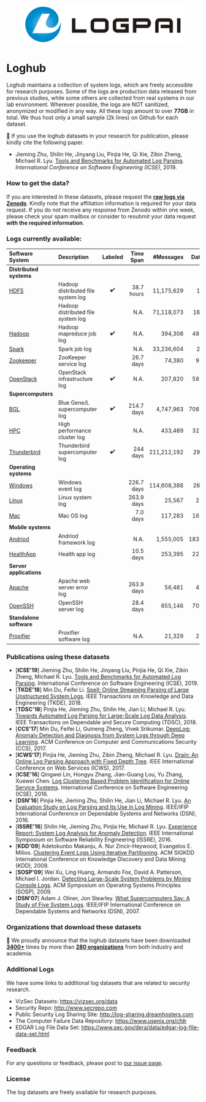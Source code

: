 <p align="center"> <a href="https://github.com/logpai"> <img src="https://github.com/logpai/logpai.github.io/blob/master/img/logpai_logo.jpg" width="425"></a></p>

# Loghub
Loghub maintains a collection of system logs, which are freely accessible for research purposes. Some of the logs are production data released from previous studies, while some others are collected from real systems in our lab environment. Wherever possible, the logs are NOT sanitized, anonymized or modified in any way. All these logs amount to over **77GB** in total. We thus host only a small sample (2k lines) on Github for each dataset. 

:telescope: If you use the loghub datasets in your research for publication, please kindly cite the following paper.
+ Jieming Zhu, Shilin He, Jinyang Liu, Pinjia He, Qi Xie, Zibin Zheng, Michael R. Lyu. [Tools and Benchmarks for Automated Log Parsing](https://arxiv.org/pdf/1811.03509.pdf). *International Conference on Software Engineering (ICSE)*, 2019. 

### How to get the data? 
If you are interested in these datasets, please request the **[raw logs via Zenodo](https://doi.org/10.5281/zenodo.1144100)**. Kindly note that the affiliation information is required for your data request. If you do not receive any response from Zenodo within one week, please check your spam mailbox or consider to resubmit your data request **with the required information**. 


### Logs currently available:

| Software System               | Description | Labeled | Time Span  |  #Messages  |   Data Size   |     
| :---------------------------- | :--------|  :--------: | --------: | ---------: | ------: | 
| **Distributed systems**       |    |        | |             |          |                                                
| [HDFS](./HDFS)                | Hadoop distributed file system log | :heavy_check_mark: | 38.7 hours | 11,175,629  |  1.47GB  |        
|                               | Hadoop distributed file system log|  |    N.A.    | 71,118,073  | 16.06GB  |          
| [Hadoop](./Hadoop)            |  Hadoop mapreduce job log | :heavy_check_mark: |   N.A.    |   394,308   | 48.61MB  |     
| [Spark](./Spark)              | Spark job log ||    N.A.    | 33,236,604  |  2.75GB  |                               
| [Zookeeper](./Zookeeper)      | ZooKeeper service log | | 26.7 days  |   74,380    | 9.95MB  |      
| [OpenStack](./OpenStack)      |  OpenStack infrastructure log | :heavy_check_mark: |  N.A.    |   207,820   | 58.61MB  |       
| **Supercomputers**            |     |      | |            |          |               
| [BGL](./BGL)          | Blue Gene/L supercomputer log | :heavy_check_mark: | 214.7 days |  4,747,963  | 708.76MB |    
| [HPC](./HPC)                  |  High performance cluster log | |  N.A.    |   433,489   | 32.00MB  |               
| [Thunderbird](./Thunderbird)  |  Thunderbird supercomputer log | :heavy_check_mark: | 244 days  | 211,212,192 | 29.60GB  |  
| **Operating systems**         |   |         |         |    |          |                                                              
| [Windows](./Windows)          | Windows event log | | 226.7 days | 114,608,388 | 26.09GB  |        
| [Linux](./Linux)              | Linux system log | | 263.9 days |   25,567    |  2.25MB  |   
| [Mac](./Mac)                  | Mac OS log | | 7.0 days  |   117,283   | 16.09MB  |   
| **Mobile systems**            |     |   |     |             |          |                                                     
| [Andriod](./Andriod)          |  Andriod framework log | |  N.A.    | 1,555,005  |  183.37MB |       
| [HealthApp](./HealthApp)      | Health app log  | | 10.5 days  |   253,395   | 22.44MB  |               
| **Server applications**       |    |        |  |            |          |                                                    
| [Apache](./Apache) | Apache web server error log | | 263.9 days |   56,481    |  4.90MB  |                           
| [OpenSSH](./OpenSSH)          | OpenSSH server log | | 28.4 days  |   655,146   | 70.02MB  |                        
| **Standalone software**       |   |         |       |      |          |                                                     
| [Proxifier](./Proxifier)      |   Proxifier software log | | N.A.    |   21,329    |  2.42MB  |                                             


### Publications using these datasets
+ [**ICSE'19**] Jieming Zhu, Shilin He, Jinyang Liu, Pinjia He, Qi Xie, Zibin Zheng, Michael R. Lyu. [Tools and Benchmarks for Automated Log Parsing](https://arxiv.org/pdf/1811.03509.pdf). International Conference on Software Engineering (ICSE), 2019.
+ [**TKDE'18**] Min Du, Feifei Li. [Spell: Online Streaming Parsing of Large Unstructured System Logs](https://ieeexplore.ieee.org/abstract/document/8489912). IEEE Transactions on Knowledge and Data Engineering (TKDE), 2018.
+ [**TDSC'18**] Pinjia He, Jieming Zhu, Shilin He, Jian Li, Michael R. Lyu. [Towards Automated Log Parsing for Large-Scale Log Data Analysis](https://ieeexplore.ieee.org/document/8067504). IEEE Transactions on Dependable and Secure Computing (TDSC), 2018.
+ [**CCS'17**] Min Du, Feifei Li, Guineng Zheng, Vivek Srikumar. [DeepLog: Anomaly Detection and Diagnosis from System Logs through Deep Learning](https://acmccs.github.io/papers/p1285-duA.pdf). ACM Conference on Computer and Communications Security (CCS), 2017.
+ [**ICWS'17**] Pinjia He, Jieming Zhu, Zibin Zheng, Michael R. Lyu. [Drain: An Online Log Parsing Approach with Fixed Depth Tree](https://jiemingzhu.github.io/pub/pjhe_icws2017.pdf). IEEE International Conference on Web Services (ICWS), 2017.
+ [**ICSE'16**] Qingwei Lin, Hongyu Zhang, Jian-Guang Lou, Yu Zhang, Xuewei Chen. [Log Clustering Based Problem Identification for Online Service Systems](http://ieeexplore.ieee.org/document/7883294/). International Conference on Software Engineering (ICSE), 2016.
+ [**DSN'16**] Pinjia He, Jieming Zhu, Shilin He, Jian Li, Michael R. Lyu. [An Evaluation Study on Log Parsing and Its Use in Log Mining](https://jiemingzhu.github.io/pub/pjhe_dsn2016.pdf). IEEE/IFIP International Conference on Dependable Systems and Networks (DSN), 2016.
+ [**ISSRE'16**] Shilin He, Jieming Zhu, Pinjia He, Michael R. Lyu. [Experience Report: System Log Analysis for Anomaly Detection](https://jiemingzhu.github.io/pub/slhe_issre2016.pdf). IEEE International Symposium on Software Reliability Engineering (ISSRE), 2016.
+ [**KDD'09**] Adetokunbo Makanju, A. Nur Zincir-Heywood, Evangelos E. Milios. [Clustering Event Logs Using Iterative Partitioning](http://citeseerx.ist.psu.edu/viewdoc/download?doi=10.1.1.503.7668&rep=rep1&type=pdf). ACM SIGKDD International Conference on Knowledge Discovery and Data Mining (KDD), 2009.
+ [**SOSP'09**] Wei Xu, Ling Huang, Armando Fox, David A. Patterson, Michael I. Jordan. [Detecting Large-Scale System Problems by Mining Console Logs](https://www.sigops.org/sosp/sosp09/papers/xu-sosp09.pdf). ACM Symposium on Operating Systems Principles (SOSP), 2009. 
+ [**DSN'07**] Adam J. Oliner, Jon Stearley. [What Supercomputers Say: A Study of Five System Logs](http://ieeexplore.ieee.org/document/4273008/). IEEE/IFIP International Conference on Dependable Systems and Networks (DSN), 2007.


### Organizations that download these datasets
:telescope: We proudly announce that the loghub datasets have been downloaded [**3400+**](https://doi.org/10.5281/zenodo.1144100) times by more than [**280 organizations**](https://github.com/logpai/loghub/wiki/Loghub) from both industry and academia.

### Additional Logs
We have some links to additional log datasets that are related to security research.
+ VizSec Datasets: https://vizsec.org/data
+ Security Repo: http://www.secrepo.com
+ Public Security Log Sharing Site: http://log-sharing.dreamhosters.com
+ The Computer Failure Data Repository: https://www.usenix.org/cfdr
+ EDGAR Log File Data Set: https://www.sec.gov/dera/data/edgar-log-file-data-set.html

### Feedback
For any questions or feedback, please post to [our issue page](https://github.com/logpai/loghub/issues).

### License
The log datasets are freely available for research purposes. 



